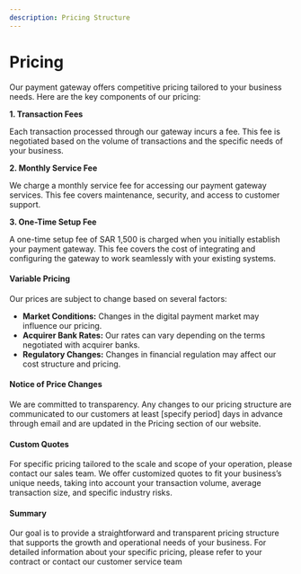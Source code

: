 ```yaml
---
description: Pricing Structure
---
```


# Pricing

Our payment gateway offers competitive pricing tailored to your business needs. Here are the key components of our pricing:

**1. Transaction Fees**

Each transaction processed through our gateway incurs a fee. This fee is negotiated based on the volume of transactions and the specific needs of your business.

**2. Monthly Service Fee**

We charge a monthly service fee for accessing our payment gateway services. This fee covers maintenance, security, and access to customer support.

**3. One-Time Setup Fee**

A one-time setup fee of SAR 1,500 is charged when you initially establish your payment gateway. This fee covers the cost of integrating and configuring the gateway to work seamlessly with your existing systems.

#### Variable Pricing

Our prices are subject to change based on several factors:

* **Market Conditions:** Changes in the digital payment market may influence our pricing.
* **Acquirer Bank Rates:** Our rates can vary depending on the terms negotiated with acquirer banks.
* **Regulatory Changes:** Changes in financial regulation may affect our cost structure and pricing.

#### Notice of Price Changes

We are committed to transparency. Any changes to our pricing structure are communicated to our customers at least \[specify period] days in advance through email and are updated in the Pricing section of our website.

#### Custom Quotes

For specific pricing tailored to the scale and scope of your operation, please contact our sales team. We offer customized quotes to fit your business’s unique needs, taking into account your transaction volume, average transaction size, and specific industry risks.

#### Summary

Our goal is to provide a straightforward and transparent pricing structure that supports the growth and operational needs of your business. For detailed information about your specific pricing, please refer to your contract or contact our customer service team
